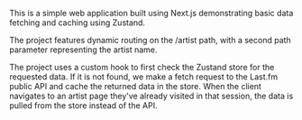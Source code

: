 This is a simple web application built using Next.js demonstrating basic data fetching and caching using Zustand.

The project features dynamic routing on the /artist path, with a second path parameter representing the artist name.

The project uses a custom hook to first check the Zustand store for the requested data. If it is not found, we make a fetch request to the Last.fm public API and cache the returned data in the store. When the client navigates to an artist page they've already visited in that session, the data is pulled from the store instead of the API.
